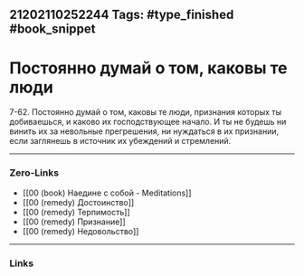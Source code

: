 21202110252244
Tags: #type_finished #book_snippet 
---
# Постоянно думай о том, каковы те люди

 7-62. Постоянно думай о том, каковы те люди, признания которых ты добиваешься, и каково их господствующее начало. И ты не будешь ни винить их за невольные прегрешения, ни нуждаться в их признании, если заглянешь в источник их убеждений и стремлений. 

---
### Zero-Links
 - [[00 (book) Наедине с собой - Meditations]]
 - [[00 (remedy) Достоинство]]
 - [[00 (remedy) Терпимость]]
 - [[00 (remedy) Признание]]
 - [[00 (remedy) Недовольство]]
---
### Links
